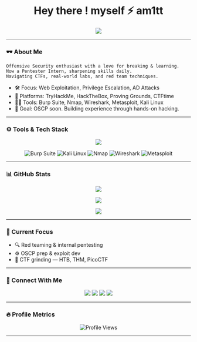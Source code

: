 
<h1 align="center">Hey there ! myself ⚡ am1tt</h1>

<p align="center">
  <img src="https://readme-typing-svg.demolab.com?font=Fira+Code&size=24&pause=1000&color=F97316&center=true&vCenter=true&width=500&lines=Cybersecurity+%7C+CTFs+%7C+Pentesting;THM+%7C+HackTheBox+%7C+Upskilling+%F0%9F%94%8B;OSCP+prep+%7C+Red+Teaming+Mindset" />
</p>

---

### 🕶️ About Me

```
Offensive Security enthusiast with a love for breaking & learning.
Now a Pentester Intern, sharpening skills daily.
Navigating CTFs, real-world labs, and red team techniques.
```

- 🛠️ Focus: Web Exploitation, Privilege Escalation, AD Attacks  
- 🧠 Platforms: TryHackMe, HackTheBox, Proving Grounds, CTFtime  
- 🧑‍💻 Tools: Burp Suite, Nmap, Wireshark, Metasploit, Kali Linux  
- 🎯 Goal: OSCP soon. Building experience through hands-on hacking.

---

### ⚙️ Tools & Tech Stack

<p align="center">
  <img src="https://skillicons.dev/icons?i=linux,bash,python,html,css,js,git,github,vscode,py" />
</p>
<p align="center">
  <img src="https://skillicons.dev/icons?i=burpsuite" title="Burp Suite"/>
  <img src="https://skillicons.dev/icons?i=kali" title="Kali Linux"/>
  <img src="https://skillicons.dev/icons?i=nmap" title="Nmap"/>
  <img src="https://skillicons.dev/icons?i=wireshark" title="Wireshark"/>
  <img src="https://skillicons.dev/icons?i=metasploit" title="Metasploit"/>
</p>

---

### 📊 GitHub Stats

<p align="center">
  <img src="https://github-readme-stats.vercel.app/api?username=am1tt&show_icons=true&theme=dark&hide_border=true&icon_color=F97316&title_color=F97316" />
</p>

<p align="center">
  <img src="https://github-readme-streak-stats.herokuapp.com/?user=am1tt&theme=dark&hide_border=true&background=000000&ring=F97316&currStreakLabel=F97316" />
</p>

<p align="center">
  <img src="https://github-profile-summary-cards.vercel.app/api/cards/profile-details?username=am1tt&theme=github_dark" />
</p>

---

### 🧭 Current Focus

- 🔍 Red teaming & internal pentesting 
- ⚙️ OSCP prep & exploit dev
- 🎯 CTF grinding — HTB, THM, PicoCTF

---

### 🔗 Connect With Me

<p align="center">
  <a href="https://github.com/am1tt"><img src="https://img.shields.io/badge/GitHub-am1tt-181717?style=flat&logo=github" /></a>
  <a href="https://tryhackme.com/p/am1t"><img src="https://img.shields.io/badge/TryHackMe-am1t-red?style=flat&logo=tryhackme" /></a>
  <a href="https://www.linkedin.com/in/sakpalamit"><img src="https://img.shields.io/badge/LinkedIn-sakpalamit-blue?style=flat&logo=linkedin" /></a>
  <a href="mailto:amitsakpal744@gmail.com"><img src="https://img.shields.io/badge/Email-contact-8B0000?style=flat&logo=gmail&logoColor=white" /></a>
</p>

---

### 🔥 Profile Metrics

<p align="center">
  <img src="https://komarev.com/ghpvc/?username=am1tt&style=flat&color=red" alt="Profile Views" />
</p>

---

